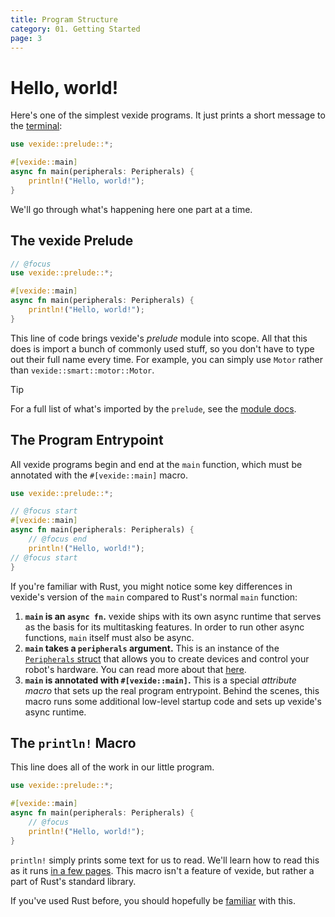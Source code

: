 ```yaml
---
title: Program Structure
category: 01. Getting Started
page: 3
---
```


# Hello, world!

Here's one of the simplest vexide programs. It just prints a short message to the [terminal](../using-the-terminal/):

```rs title="main.rs"
use vexide::prelude::*;

#[vexide::main]
async fn main(peripherals: Peripherals) {
    println!("Hello, world!");
}
```

We'll go through what's happening here one part at a time.

## The vexide Prelude

```rs
// @focus
use vexide::prelude::*;

#[vexide::main]
async fn main(peripherals: Peripherals) {
    println!("Hello, world!");
}
```

This line of code brings vexide's *prelude* module into scope. All that this does is import a bunch of commonly used stuff, so you don't have to type out their full name every time. For example, you can simply use `Motor` rather than `vexide::smart::motor::Motor`.

> [!TIP]
> For a full list of what's imported by the `prelude`, see the [module docs](https://docs.rs/vexide/latest/vexide/prelude/index.html).

## The Program Entrypoint

All vexide programs begin and end at the `main` function, which must be annotated with the `#[vexide::main]` macro.

```rs
use vexide::prelude::*;

// @focus start
#[vexide::main]
async fn main(peripherals: Peripherals) {
	// @focus end
    println!("Hello, world!");
// @focus start
}
```

If you're familiar with Rust, you might notice some key differences in vexide's version of the `main` compared to Rust's normal `main` function:

1. **`main` is an `async fn`.** vexide ships with its own async runtime that serves as the basis for its multitasking features. In order to run other async functions, `main` itself must also be async.
2. **`main` takes a `peripherals` argument.** This is an instance of the [`Peripherals` struct](https://docs.rs/vexide-devices/latest/vexide_devices/peripherals/struct.Peripherals.html) that allows you to create devices and control your robot's hardware. You can read more about that [here](../peripherals/).
3. **`main` is annotated with `#[vexide::main]`.** This is a special *attribute macro* that sets up the real program entrypoint. Behind the scenes, this macro runs some additional low-level startup code and sets up vexide's async runtime.

## The `println!` Macro

This line does all of the work in our little program.

```rs
use vexide::prelude::*;

#[vexide::main]
async fn main(peripherals: Peripherals) {
    // @focus
    println!("Hello, world!");
}
```

`println!` simply prints some text for us to read. We'll learn how to read this as it runs [in a few pages](../using-the-terminal). This macro isn't a feature of vexide, but rather a part of Rust's standard library.

If you've used Rust before, you should hopefully be [familiar](https://doc.rust-lang.org/book/ch01-02-hello-world.html#anatomy-of-a-rust-program) with this.
